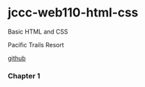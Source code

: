 # jccc-web110-html-css
Basic HTML and CSS

Pacific Trails Resort

[github](https://github.com/bwmichael/jccc-web110-html-css)

### Chapter 1
